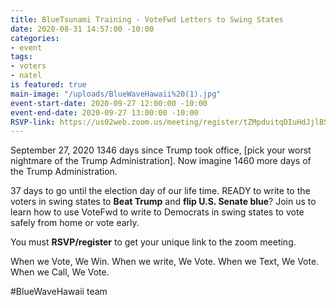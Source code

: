 ```yaml
---
title: BlueTsunami Training - VoteFwd Letters to Swing States
date: 2020-08-31 14:57:00 -10:00
categories:
- event
tags:
- voters
- natel
is featured: true
main-image: "/uploads/BlueWaveHawaii%20(1).jpg"
event-start-date: 2020-09-27 12:00:00 -10:00
event-end-date: 2020-09-27 13:00:00 -10:00
RSVP-link: https://us02web.zoom.us/meeting/register/tZMpduitqDIuHdJjlBStpMCErF3caun38F2U
---
```


September 27, 2020
1346 days since Trump took office, [pick your worst nightmare of the Trump Administration].  Now imagine 1460 more days of the Trump Administration. 

37 days to go until the election day of our life time. READY to write to the voters in swing states to **Beat Trump** and **flip U.S. Senate blue**? 
Join us to learn how to use VoteFwd to write to Democrats in swing states to vote safely from home or vote early.   

You must **RSVP/register** to get your unique link to the zoom meeting.

When we Vote, We Win. When we write, We Vote. When we Text, We Vote. When we Call, We Vote.

#BlueWaveHawaii team